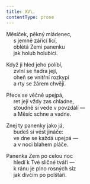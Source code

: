 ```yaml
---
title: XV\.
contentType: prose
---
```


Měsíček, pěkný mládenec,  
     s jemně zářící lící,  
     oblétá Zemi panenku  
     jak holub holubici.

Když ji hled jeho políbí,  
     zvlní se ňadra její,  
     oheň se vnitřní rozkypí  
     a rty se žárem chvějí.

Přece se věčně upejpá,  
     ret její vždy zas chladne,  
     stoudně si vede v povzdálí —  
     a Měsíc schne a vadne.

Znej ty panenky jako já,  
     budeš si vést jináče:  
     ve dne se každá upejpá —  
     a v noci blahem pláče.

Panenka Zem po celou noc  
     hledí k Tvé sličné tváři —  
     k ránu je plno rosných slz  
     jak dívčím po polštáři.
